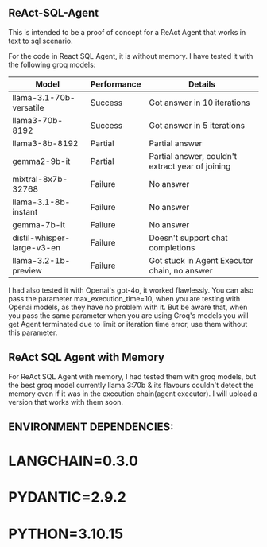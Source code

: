 ## ReAct-SQL-Agent

This is intended to be a proof of concept for a ReAct Agent that works in text to sql scenario.

For the code in React SQL Agent, it is without memory. I have tested it with the following groq models:

| Model | Performance | Details |
|-------|-------------|---------|
| llama-3.1-70b-versatile | Success | Got answer in 10 iterations |
| llama3-70b-8192 | Success | Got answer in 5 iterations |
| llama3-8b-8192 | Partial | Partial answer |
| gemma2-9b-it | Partial | Partial answer, couldn't extract year of joining |
| mixtral-8x7b-32768 | Failure | No answer |
| llama-3.1-8b-instant | Failure | No answer |
| gemma-7b-it | Failure | No answer |
| distil-whisper-large-v3-en | Failure | Doesn't support chat completions |
| llama-3.2-1b-preview | Failure | Got stuck in Agent Executor chain, no answer |

I had also tested it with Openai's gpt-4o, it worked flawlessly. You can also pass the parameter max_execution_time=10, when you are testing with Openai models, as they have no problem with it. But be aware that, when you pass the same parameter when you are using Groq's models you will get Agent terminated due to limit or iteration time error, use them without this parameter.

##  ReAct SQL Agent with Memory

For ReAct SQL Agent with memory, I had tested them with groq models, but the best groq model currently llama 3:70b & its flavours couldn't detect the memory even if it was in the execution chain(agent executor). I will upload a version that works with them soon.

## ENVIRONMENT DEPENDENCIES:

# LANGCHAIN=0.3.0
# PYDANTIC=2.9.2
# PYTHON=3.10.15
